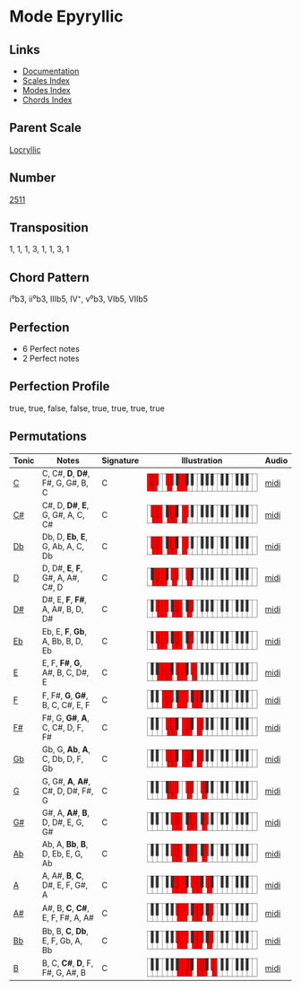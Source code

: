 # Mode Epyryllic

## Links

- [Documentation](README.md)
- [Scales Index](Scales.md)
- [Modes Index](Modes.md)
- [Chords Index](Chords.md)

## Parent Scale

[Locryllic](ScaleLocryllic.md)

## Number

[2511](https://ianring.com/musictheory/scales/2511)

## Transposition

1, 1, 1, 3, 1, 1, 3, 1

## Chord Pattern

i⁰b3, ii⁰b3, IIIb5, IV⁺, v⁰b3, VIb5, VIIb5

## Perfection

- 6 Perfect notes
- 2 Perfect notes

## Perfection Profile

true, true, false, false, true, true, true, true

## Permutations

| Tonic | Notes | Signature | Illustration | Audio |
|-------|-------|-----------|--------------|-------|
| [C](ModeCNaturalEpyryllic.md) | C, C#, **D**, **D#**, F#, G, G#, B, C | C | ![CNaturalEpyryllic](ModeCNaturalEpyryllic.png) | [midi](https://github.com/edipermadi/music/blob/main/docs/ModeCNaturalEpyryllic.mid?raw=true) |
| [C#](ModeCSharpEpyryllic.md) | C#, D, **D#**, **E**, G, G#, A, C, C# | C | ![CSharpEpyryllic](ModeCSharpEpyryllic.png) | [midi](https://github.com/edipermadi/music/blob/main/docs/ModeCSharpEpyryllic.mid?raw=true) |
| [Db](ModeDFlatEpyryllic.md) | Db, D, **Eb**, **E**, G, Ab, A, C, Db | C | ![DFlatEpyryllic](ModeDFlatEpyryllic.png) | [midi](https://github.com/edipermadi/music/blob/main/docs/ModeDFlatEpyryllic.mid?raw=true) |
| [D](ModeDNaturalEpyryllic.md) | D, D#, **E**, **F**, G#, A, A#, C#, D | C | ![DNaturalEpyryllic](ModeDNaturalEpyryllic.png) | [midi](https://github.com/edipermadi/music/blob/main/docs/ModeDNaturalEpyryllic.mid?raw=true) |
| [D#](ModeDSharpEpyryllic.md) | D#, E, **F**, **F#**, A, A#, B, D, D# | C | ![DSharpEpyryllic](ModeDSharpEpyryllic.png) | [midi](https://github.com/edipermadi/music/blob/main/docs/ModeDSharpEpyryllic.mid?raw=true) |
| [Eb](ModeEFlatEpyryllic.md) | Eb, E, **F**, **Gb**, A, Bb, B, D, Eb | C | ![EFlatEpyryllic](ModeEFlatEpyryllic.png) | [midi](https://github.com/edipermadi/music/blob/main/docs/ModeEFlatEpyryllic.mid?raw=true) |
| [E](ModeENaturalEpyryllic.md) | E, F, **F#**, **G**, A#, B, C, D#, E | C | ![ENaturalEpyryllic](ModeENaturalEpyryllic.png) | [midi](https://github.com/edipermadi/music/blob/main/docs/ModeENaturalEpyryllic.mid?raw=true) |
| [F](ModeFNaturalEpyryllic.md) | F, F#, **G**, **G#**, B, C, C#, E, F | C | ![FNaturalEpyryllic](ModeFNaturalEpyryllic.png) | [midi](https://github.com/edipermadi/music/blob/main/docs/ModeFNaturalEpyryllic.mid?raw=true) |
| [F#](ModeFSharpEpyryllic.md) | F#, G, **G#**, **A**, C, C#, D, F, F# | C | ![FSharpEpyryllic](ModeFSharpEpyryllic.png) | [midi](https://github.com/edipermadi/music/blob/main/docs/ModeFSharpEpyryllic.mid?raw=true) |
| [Gb](ModeGFlatEpyryllic.md) | Gb, G, **Ab**, **A**, C, Db, D, F, Gb | C | ![GFlatEpyryllic](ModeGFlatEpyryllic.png) | [midi](https://github.com/edipermadi/music/blob/main/docs/ModeGFlatEpyryllic.mid?raw=true) |
| [G](ModeGNaturalEpyryllic.md) | G, G#, **A**, **A#**, C#, D, D#, F#, G | C | ![GNaturalEpyryllic](ModeGNaturalEpyryllic.png) | [midi](https://github.com/edipermadi/music/blob/main/docs/ModeGNaturalEpyryllic.mid?raw=true) |
| [G#](ModeGSharpEpyryllic.md) | G#, A, **A#**, **B**, D, D#, E, G, G# | C | ![GSharpEpyryllic](ModeGSharpEpyryllic.png) | [midi](https://github.com/edipermadi/music/blob/main/docs/ModeGSharpEpyryllic.mid?raw=true) |
| [Ab](ModeAFlatEpyryllic.md) | Ab, A, **Bb**, **B**, D, Eb, E, G, Ab | C | ![AFlatEpyryllic](ModeAFlatEpyryllic.png) | [midi](https://github.com/edipermadi/music/blob/main/docs/ModeAFlatEpyryllic.mid?raw=true) |
| [A](ModeANaturalEpyryllic.md) | A, A#, **B**, **C**, D#, E, F, G#, A | C | ![ANaturalEpyryllic](ModeANaturalEpyryllic.png) | [midi](https://github.com/edipermadi/music/blob/main/docs/ModeANaturalEpyryllic.mid?raw=true) |
| [A#](ModeASharpEpyryllic.md) | A#, B, **C**, **C#**, E, F, F#, A, A# | C | ![ASharpEpyryllic](ModeASharpEpyryllic.png) | [midi](https://github.com/edipermadi/music/blob/main/docs/ModeASharpEpyryllic.mid?raw=true) |
| [Bb](ModeBFlatEpyryllic.md) | Bb, B, **C**, **Db**, E, F, Gb, A, Bb | C | ![BFlatEpyryllic](ModeBFlatEpyryllic.png) | [midi](https://github.com/edipermadi/music/blob/main/docs/ModeBFlatEpyryllic.mid?raw=true) |
| [B](ModeBNaturalEpyryllic.md) | B, C, **C#**, **D**, F, F#, G, A#, B | C | ![BNaturalEpyryllic](ModeBNaturalEpyryllic.png) | [midi](https://github.com/edipermadi/music/blob/main/docs/ModeBNaturalEpyryllic.mid?raw=true) |
